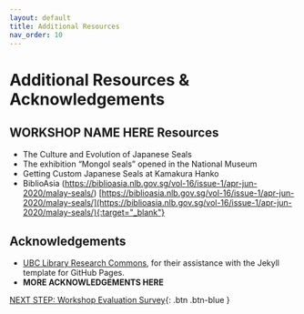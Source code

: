 ```yaml
---
layout: default
title: Additional Resources
nav_order: 10
---
```

# Additional Resources & Acknowledgements

## WORKSHOP NAME HERE Resources

- The Culture and Evolution of Japanese Seals
- The exhibition “Mongol seals” opened in the National Museum
- Getting Custom Japanese Seals at Kamakura Hanko 
- BiblioAsia (https://biblioasia.nlb.gov.sg/vol-16/issue-1/apr-jun-2020/malay-seals/) [https://biblioasia.nlb.gov.sg/vol-16/issue-1/apr-jun-2020/malay-seals/](https://biblioasia.nlb.gov.sg/vol-16/issue-1/apr-jun-2020/malay-seals/){:target="_blank"}


## Acknowledgements

- [UBC Library Research Commons](https://github.com/ubc-library-rc/), for their assistance with the Jekyll template for GitHub Pages.
- **MORE ACKNOWLEDGEMENTS HERE**

[NEXT STEP: Workshop Evaluation Survey](workshop-survey.html){: .btn .btn-blue }
